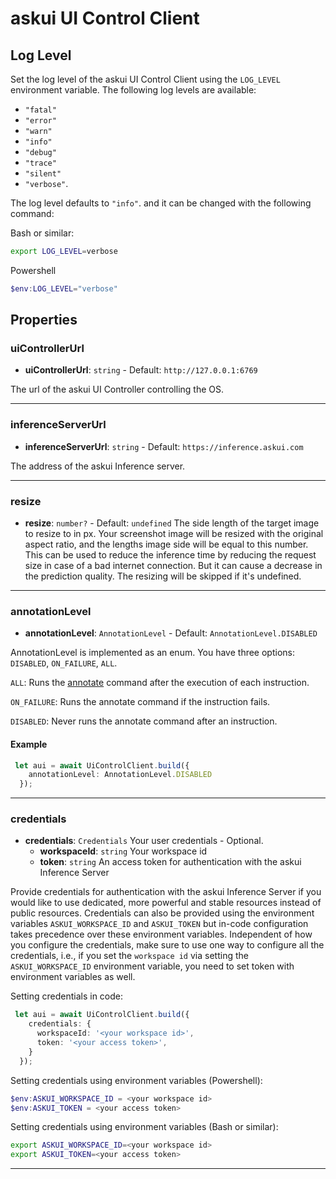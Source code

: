 # askui UI Control Client

## Log Level

Set the log level of the askui UI Control Client using the `LOG_LEVEL` environment variable.
The following log levels are available:

- `"fatal"`
- `"error"`
- `"warn"`
- `"info"`
- `"debug"`
- `"trace"`
- `"silent"`
- `"verbose"`.

The log level defaults to `"info"`. and it can be changed with the following command:

Bash or similar:

```bash
export LOG_LEVEL=verbose
```

Powershell

 ```powershell
$env:LOG_LEVEL="verbose"
```

## Properties

### uiControllerUrl

- **uiControllerUrl**: `string` - Default: `http://127.0.0.1:6769`

The url of the askui UI Controller controlling the OS.
___

### inferenceServerUrl

- **inferenceServerUrl**: `string` - Default: `https://inference.askui.com`

The address of the askui Inference server.
___

### resize

- **resize**: `number?` - Default: `undefined`
  The side length of the target image to resize to in px. Your screenshot image will be resized with the original aspect ratio, and the lengths image side will be equal to this number. This can be used to reduce the inference time by reducing the request size in case of a bad internet connection. But it can cause a decrease in the prediction quality.
  The resizing will be skipped if it's undefined.


___

### annotationLevel

- **annotationLevel**: `AnnotationLevel` - Default: `AnnotationLevel.DISABLED`

AnnotationLevel is implemented as an enum. You have three options: `DISABLED`, `ON_FAILURE`, `ALL`.

`ALL`:  Runs the [annotate](/img/gif/interactive-annotate.gif) command after the execution of each instruction.

`ON_FAILURE`: Runs the annotate command if the instruction fails.

`DISABLED`: Never runs the annotate command after an instruction.

#### Example

```typescript
 let aui = await UiControlClient.build({
    annotationLevel: AnnotationLevel.DISABLED
  });
```

___

### credentials

- **credentials**: `Credentials` Your user credentials - Optional.
  - **workspaceId**: `string` Your workspace id
  - **token**: `string` An access token for authentication with the askui Inference Server

Provide credentials for authentication with the askui Inference Server if you would like to use dedicated, more powerful and stable resources instead of public resources. Credentials can also be provided using the environment variables `ASKUI_WORKSPACE_ID` and `ASKUI_TOKEN` but in-code configuration takes precedence over these environment variables. Independent of how you configure the credentials, make sure to use one way to configure all the credentials, i.e., if you set the `workspace id` via setting the `ASKUI_WORKSPACE_ID` environment variable, you need to set token with environment variables as well.

Setting credentials in code:

```typescript
 let aui = await UiControlClient.build({
    credentials: {
      workspaceId: '<your workspace id>',
      token: '<your access token>',
    }
  });
```

Setting credentials using environment variables (Powershell):

```powershell
$env:ASKUI_WORKSPACE_ID = <your workspace id>
$env:ASKUI_TOKEN = <your access token>
```

Setting credentials using environment variables (Bash or similar):

```bash
export ASKUI_WORKSPACE_ID=<your workspace id>
export ASKUI_TOKEN=<your access token>
```

___
